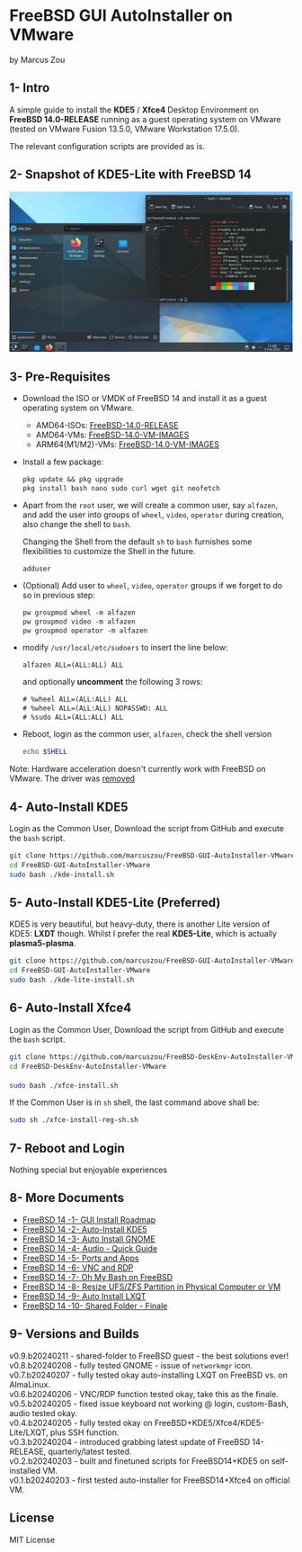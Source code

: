 # FreeBSD GUI AutoInstaller on VMware

by Marcus Zou



## 1- Intro

A simple guide to install the **KDE5** / **Xfce4** Desktop Environment on **FreeBSD 14.0-RELEASE** running as a guest operating system on VMware (tested on VMware Fusion 13.5.0, VMware Workstation 17.5.0). 

The relevant configuration scripts are provided as is.



## 2- Snapshot of KDE5-Lite with FreeBSD 14

![FreeBSD14-KDE5.png](resources/Freebsd14-KDE5.png)



## 3- Pre-Requisites

* Download the ISO or VMDK of FreeBSD 14 and install it as a guest operating system on VMware.

  * AMD64-ISOs: [FreeBSD-14.0-RELEASE](https://download.freebsd.org/releases/amd64/amd64/ISO-IMAGES/14.0/)
  * AMD64-VMs: [FreeBSD-14.0-VM-IMAGES](https://download.freebsd.org/releases/VM-IMAGES/14.0-RELEASE/amd64/Latest/)
  * ARM64(M1/M2)-VMs: [FreeBSD-14.0-VM-IMAGES](https://download.freebsd.org/releases/VM-IMAGES/14.0-RELEASE/aarch64/Latest/)

* Install a few package:

  ```
  pkg update && pkg upgrade
  pkg install bash nano sudo curl wget git neofetch  
  ```

* Apart from the `root` user, we will create a common user, say `alfazen`, and add the user into groups of `wheel`, `video`, `operator` during creation, also change the shell to `bash`. 

  Changing the Shell from the default `sh` to `bash` furnishes some flexibilities to customize the Shell in the future.

  ```
  adduser
  ```

* (Optional) Add user to `wheel`, `video`, `operator` groups if we forget to do so in previous step:

  ```
  pw groupmod wheel -m alfazen
  pw groupmod video -m alfazen
  pw groupmod operator -m alfazen
  ```

* modify `/usr/local/etc/sudoers`  to insert the line below:

  ```text
  alfazen ALL=(ALL:ALL) ALL
  ```

  and optionally **uncomment** the following 3 rows:

  ```
  # %wheel ALL=(ALL:ALL) ALL
  # %wheel ALL=(ALL:ALL) NOPASSWD: ALL
  # %sudo ALL=(ALL:ALL) ALL 
  ```

* Reboot, login as the common user, `alfazen`, check the shell version

  ```bash
  echo $SHELL
  ```

Note: Hardware acceleration doesn't currently work with FreeBSD on VMware. The driver was [removed](https://github.com/freebsd/drm-kmod/commit/ff9d303c7ea85cd8627d0a3dc0dbccceefd30687)



## 4- Auto-Install KDE5

Login as the Common User, Download the script from GitHub and execute the `bash` script.

```bash
git clone https://github.com/marcuszou/FreeBSD-GUI-AutoInstaller-VMware.git
cd FreeBSD-GUI-AutoInstaller-VMware
sudo bash ./kde-install.sh
```



## 5- Auto-Install KDE5-Lite (Preferred)

KDE5 is very beautiful, but heavy-duty, there is another Lite version of KDE5: **LXDT** though. Whilst I prefer the real **KDE5-Lite**, which is actually **plasma5-plasma**.

```bash
git clone https://github.com/marcuszou/FreeBSD-GUI-AutoInstaller-VMware.git
cd FreeBSD-GUI-AutoInstaller-VMware
sudo bash ./kde-lite-install.sh
```



## 6- Auto-Install Xfce4

Login as the Common User, Download the script from GitHub and execute the `bash` script.

```bash
git clone https://github.com/marcuszou/FreeBSD-DeskEnv-AutoInstaller-VMware.git
cd FreeBSD-DeskEnv-AutoInstaller-VMware

sudo bash ./xfce-install.sh
```

If the Common User is in `sh` shell, the last command above shall be:

```sh
sudo sh ./xfce-install-reg-sh.sh
```



## 7- Reboot and Login

Nothing special but enjoyable experiences



## 8- More Documents

* [FreeBSD 14 -1- GUI Install Roadmap](docs/FreeBSD14-1-GUI-Install-Roadmap.md)
* [FreeBSD 14 -2- Auto-Install KDE5](docs/FreeBSD14-2-Auto-Install-KDE5.md)
* [FreeBSD 14 -3- Auto Install GNOME](docs/FreeBSD14-3-Auto-Install-GNOME.md)
* [FreeBSD 14 -4- Audio - Quick Guide](docs/FreeBSD14-4-Audio-Quick-Guide.md)
* [FreeBSD 14 -5- Ports and Apps](docs/FreeBSD14-5-Ports-and-Apps.md)
* [FreeBSD 14 -6- VNC and RDP](docs/FreeBSD14-6-VNC-and-RDP.md)
* [FreeBSD 14 -7- Oh My Bash on FreeBSD](docs/FreeBSD14-7-Oh-My-Bash-on-FreeBSD.md)
* [FreeBSD 14 -8- Resize UFS/ZFS Partition in Physical Computer or VM](docs/FreeBSD14-8-Resize-UFS-ZFS-Partition-in-Physical-Computer-or-VM.md)
* [FreeBSD 14 -9- Auto Install LXQT](docs/FreeBSD14-9-Auto-Install-LXQT-NotSoGood.md)
* [FreeBSD 14 -10- Shared Folder - Finale](docs/FreeBSD14-10-Shared-folder-from-Windows-Linux-Host-to-FreeBSD-Guest.md)



## 9- Versions and Builds

v0.9.b20240211 - shared-folder to FreeBSD guest - the best solutions ever!<br>
v0.8.b20240208 - fully tested GNOME - issue of `networkmgr` icon.<br>
v0.7.b20240207 - fully tested okay auto-installing LXQT on FreeBSD vs. on AlmaLinux.<br>
v0.6.b20240206 - VNC/RDP function tested okay, take this as the finale.<br>
v0.5.b20240205 - fixed issue keyboard not working @ login, custom-Bash, audio tested okay.<br>
v0.4.b20240205 - fully tested okay on FreeBSD+KDE5/Xfce4/KDE5-Lite/LXQT, plus SSH function.<br>
v0.3.b20240204 - introduced grabbing latest update of FreeBSD 14-RELEASE, quarterly/latest tested.<br>
v0.2.b20240203 - built and finetuned scripts for FreeBSD14+KDE5 on self-installed VM.<br>
v0.1.b20240203 - first tested auto-installer for FreeBSD14+Xfce4 on official VM.<br>


## License

MIT License
